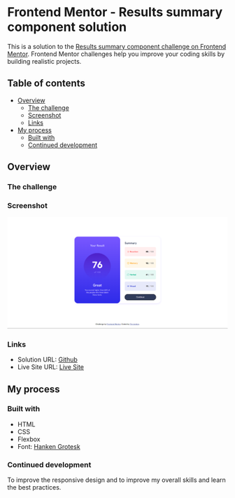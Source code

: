 # Frontend Mentor - Results summary component solution

This is a solution to the [Results summary component challenge on Frontend Mentor](https://www.frontendmentor.io/challenges/results-summary-component-CE_K6s0maV). Frontend Mentor challenges help you improve your coding skills by building realistic projects. 

## Table of contents

- [Overview](#overview)
  - [The challenge](#the-challenge)
  - [Screenshot](#screenshot)
  - [Links](#links)
- [My process](#my-process)
  - [Built with](#built-with)
  - [Continued development](#continued-development)

## Overview

### The challenge

### Screenshot

![](./design/desktop-result.png)

### Links

- Solution URL: [Github](https://github.com/timavidon/frontend-mentor-c2)
- Live Site URL: [Live Site](https://timavidon.github.io/frontend-mentor-c2/)

## My process

### Built with

- HTML
- CSS
- Flexbox
- Font: [Hanken Grotesk](https://fonts.google.com/specimen/Hanken+Grotesk)

### Continued development

To improve the responsive design and to improve my overall skills and learn the best practices.

